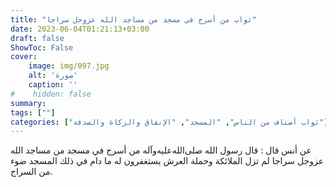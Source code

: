 ```yaml
---
title: "ثواب من أسرج في مسجد من مساجد الله عزوجل سراجا"
date: 2023-06-04T01:21:13+03:00
draft: false
ShowToc: False
cover:
    image: img/097.jpg
    alt: 'صورة'
    caption: ''
#    hidden: false
summary: 
tags: [""]
categories: ["ثواب أصناف من الناس", "المسجد", "الإنفاق والزكاة والصدقة"]
---
```

عن
أنس قال : قال رسول الله صلى‌الله‌عليه‌وآله من أسرج في مسجد من مساجد الله عزوجل
سراجا لم تزل الملائكة وحملة العرش يستغفرون له ما دام في ذلك المسجد
ضوء من السراج.



